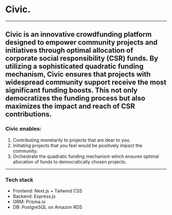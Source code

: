 # Civic.
---
Civic is an innovative crowdfunding platform designed to empower community projects and initiatives through optimal allocation of corporate social responsibility (CSR) funds. By utilizing a sophisticated quadratic funding mechanism, Civic ensures that projects with widespread community support receive the most significant funding boosts. This not only democratizes the funding process but also maximizes the impact and reach of CSR contributions.
---
### Civic enables:
1. Contributing monetarily to projects that are dear to you.
2. Initiating projects that you feel would be positively impact the community.
3. Orchestrate the quadratic funding mechanism which ensures optimal allocation of funds to democratically chosen projects.

---
### Tech stack
- Frontend: Next.js + Tailwind CSS
- Backend: Express.js
- ORM: Prisma.io
- DB: PostgreSQL on Amazon RDS

